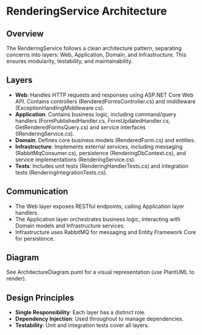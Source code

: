# RenderingService Architecture

## Overview
The RenderingService follows a clean architecture pattern, separating concerns into layers: Web, Application, Domain, and Infrastructure. This ensures modularity, testability, and maintainability.

## Layers
- **Web**: Handles HTTP requests and responses using ASP.NET Core Web API. Contains controllers (RenderedFormsController.cs) and middleware (ExceptionHandlingMiddleware.cs).
- **Application**: Contains business logic, including command/query handlers (FormPublishedHandler.cs, FormUpdatedHandler.cs, GetRenderedFormsQuery.cs) and service interfaces (IRenderingService.cs).
- **Domain**: Defines core business models (RenderedForm.cs) and entities.
- **Infrastructure**: Implements external services, including messaging (RabbitMqConsumer.cs), persistence (RenderingDbContext.cs), and service implementations (RenderingService.cs).
- **Tests**: Includes unit tests (RenderingHandlerTests.cs) and integration tests (RenderingIntegrationTests.cs).

## Communication
- The Web layer exposes RESTful endpoints, calling Application layer handlers.
- The Application layer orchestrates business logic, interacting with Domain models and Infrastructure services.
- Infrastructure uses RabbitMQ for messaging and Entity Framework Core for persistence.

## Diagram
See ArchitectureDiagram.puml for a visual representation (use PlantUML to render).

## Design Principles
- **Single Responsibility**: Each layer has a distinct role.
- **Dependency Injection**: Used throughout to manage dependencies.
- **Testability**: Unit and integration tests cover all layers.
